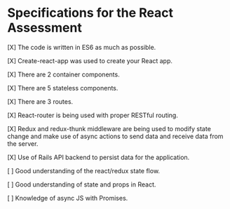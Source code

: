 # Specifications for the React Assessment

[X] The code is written in ES6 as much as possible.

[X] Create-react-app was used to create your React app.

[X] There are 2 container components.

[X] There are 5 stateless components.

[X] There are 3 routes.

[X] React-router is being used with proper RESTful routing.

[X] Redux and redux-thunk middleware are being used to modify state change and make use of async actions to send data and receive data from the server.

[X] Use of Rails API backend to persist data for the application.

[ ] Good understanding of the react/redux state flow.

[ ] Good understanding of state and props in React.

[ ] Knowledge of async JS with Promises.

